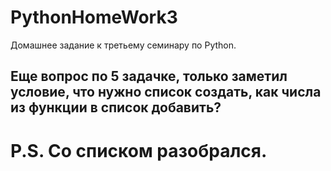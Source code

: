 # PythonHomeWork3
Домашнее задание к третьему семинару по Python.

## Еще вопрос по 5 задачке, только заметил условие, что нужно список создать, как числа из функции в список добавить? 
# P.S. Со списком разобрался.
